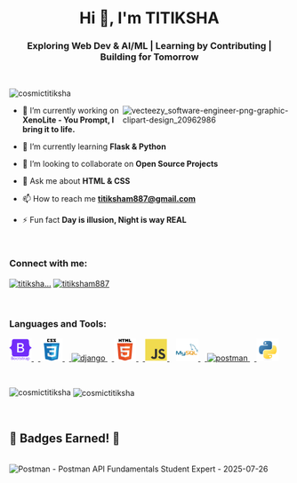 
<h1 align="center">Hi 👋, I'm TITIKSHA</h1>
<h3 align="center">Exploring Web Dev & AI/ML | Learning by Contributing | Building for Tomorrow</h3>
<br>





<p align="left"> <img src="https://komarev.com/ghpvc/?username=cosmictitiksha&label=Profile%20views&color=0e75b6&style=flat" alt="cosmictitiksha" /> </p>

<img align="right" width="300" alt="vecteezy_software-engineer-png-graphic-clipart-design_20962986" src="https://github.com/user-attachments/assets/edfa8755-6ebb-4dc2-b296-b2e428aab14e" />

- 🔭 I’m currently working on **XenoLite - You Prompt, I bring it to life.**

- 🌱 I’m currently learning **Flask & Python**

- 👯 I’m looking to collaborate on **Open Source Projects**

- 💬 Ask me about **HTML & CSS**

- 📫 How to reach me **titiksham887@gmail.com**

- ⚡ Fun fact **Day is illusion, Night is way REAL**



  <br>

<h3 align="left">Connect with me:</h3>
<p align="left">
<a href="https://linkedin.com/in/titiksha..." target="blank"><img align="center" src="https://raw.githubusercontent.com/rahuldkjain/github-profile-readme-generator/master/src/images/icons/Social/linked-in-alt.svg" alt="titiksha..." height="30" width="40" /></a>
<a href="https://www.hackerrank.com/titiksham887" target="blank"><img align="center" src="https://raw.githubusercontent.com/rahuldkjain/github-profile-readme-generator/master/src/images/icons/Social/hackerrank.svg" alt="titiksham887" height="30" width="40" /></a>
</p>

<br>

<h3 align="left">Languages and Tools:</h3>
<p align="left"> 
  <a href="https://getbootstrap.com" target="_blank" rel="noreferrer"> <img src="https://raw.githubusercontent.com/devicons/devicon/master/icons/bootstrap/bootstrap-plain-wordmark.svg" alt="bootstrap" width="40" height="40"/> </a>&nbsp;&nbsp;<a href="https://www.w3schools.com/css/" target="_blank" rel="noreferrer"> <img src="https://raw.githubusercontent.com/devicons/devicon/master/icons/css3/css3-original-wordmark.svg" alt="css3" width="40" height="40"/> </a>&nbsp;&nbsp;<a href="https://www.djangoproject.com/" target="_blank" rel="noreferrer"> <img src="https://cdn.worldvectorlogo.com/logos/django.svg" alt="django" width="40" height="40"/> </a>&nbsp;&nbsp;<a href="https://www.w3.org/html/" target="_blank" rel="noreferrer"> <img src="https://raw.githubusercontent.com/devicons/devicon/master/icons/html5/html5-original-wordmark.svg" alt="html5" width="40" height="40"/> </a>&nbsp;&nbsp;<a href="https://developer.mozilla.org/en-US/docs/Web/JavaScript" target="_blank" rel="noreferrer"> <img src="https://raw.githubusercontent.com/devicons/devicon/master/icons/javascript/javascript-original.svg" alt="javascript" width="40" height="40"/> </a>&nbsp;&nbsp;
  <a href="https://www.mysql.com/" target="_blank" rel="noreferrer"> <img src="https://raw.githubusercontent.com/devicons/devicon/master/icons/mysql/mysql-original-wordmark.svg" alt="mysql" width="40" height="40"/> </a>&nbsp;&nbsp;<a href="https://postman.com" target="_blank" rel="noreferrer"> <img src="https://www.vectorlogo.zone/logos/getpostman/getpostman-icon.svg" alt="postman" width="40" height="40"/> </a>&nbsp;&nbsp;<a href="https://www.python.org" target="_blank" rel="noreferrer"> <img src="https://raw.githubusercontent.com/devicons/devicon/master/icons/python/python-original.svg" alt="python" width="40" height="40"/> </a> </p>

<br>

<p><img align="left" src="https://github-readme-stats.vercel.app/api/top-langs?username=cosmictitiksha&show_icons=true&locale=en&layout=compact" alt="cosmictitiksha" /></p>

<p>&nbsp;<img align="center" src="https://github-readme-stats.vercel.app/api?username=cosmictitiksha&show_icons=true&locale=en" alt="cosmictitiksha" /></p>

<br>

<h2>&#x1F337;  Badges Earned!  &#x1F33A;</h2>
<br>
<img width="150" alt="Postman - Postman API Fundamentals Student Expert - 2025-07-26" src="https://github.com/user-attachments/assets/c257b119-0436-4469-a06c-52feedebac4c" />


